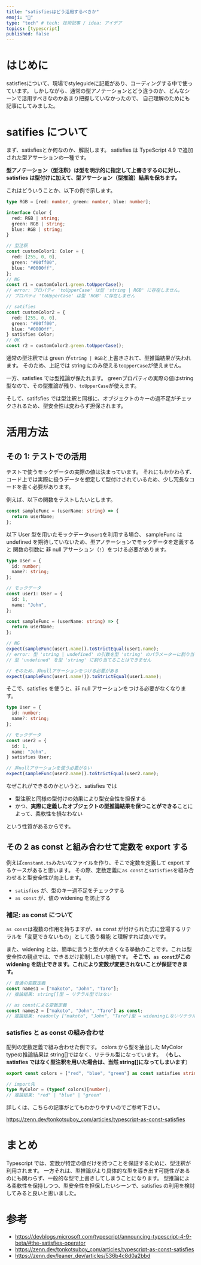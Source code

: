 ```yaml
---
title: "satisfiesはどう活用するべきか"
emoji: "👮"
type: "tech" # tech: 技術記事 / idea: アイデア
topics: [typescript]
published: false
---
```


# はじめに

satisfiesについて、現場でstyleguideに記載があり、コーディングする中で使っています。
しかしながら、通常の型アノテーションとどう違うのか、どんなシーンで活用すべきなのかあまり把握していなかったので、
自己理解のためにも記事にしてみました。

# satifies について

まず、satisfiesとか何なのか、解説します。
satisfies は TypeScript 4.9 で追加された型アサーションの一種です。

**型アノテーション（型注釈）は型を明示的に指定して上書きするのに対し、satisfies は型付けに加えて、型アサーション（型推論）結果を保ちます。**

これはどういうことか、以下の例で示します。

```typescript
type RGB = [red: number, green: number, blue: number];

interface Color {
  red: RGB | string;
  green: RGB | string;
  blue: RGB | string;
}

// 型注釈
const customColor1: Color = {
  red: [255, 0, 0],
  green: "#00ff00",
  blue: "#0000ff",
};
// NG
const r1 = customColor1.green.toUpperCase();
// error: プロパティ 'toUpperCase' は型 'string | RGB' に存在しません。
// プロパティ 'toUpperCase' は型 'RGB' に存在しません

// satifies
const customColor2 = {
  red: [255, 0, 0],
  green: "#00ff00",
  blue: "#0000ff",
} satisfies Color;
// OK
const r2 = customColor2.green.toUpperCase();
```

通常の型注釈では green が`string | RGB`と上書きされて、型推論結果が失われます。
そのため、上記では string にのみ使える`toUpperCase`が使えません。

一方、satisfies では型推論が保たれます。
greenプロパティの実際の値はstring型なので、その型推論が残り、`toUpperCase`が使えます。

そして、satifsfies では型注釈と同様に、オブジェクトのキーの過不足がチェックされるため、型安全性は変わらず担保されます。

# 活用方法

## その 1: テストでの活用

テストで使うモックデータの実際の値は決まっています。
それにもかかわらず、コード上では実際に扱うデータを想定して型付けされているため、少し冗長なコードを書く必要があります。

例えば、以下の関数をテストしたいとします。

```typescript
const sampleFunc = (userName: string) => {
  return userName;
};
```

以下 User 型を用いたモックデータ`user1`を利用する場合、
sampleFunc は undefined を期待していないため、型アノテーションでモックデータを定義すると
関数の引数に 非 null アサーション（`!`）をつける必要があります。

```typescript
type User = {
  id: number;
  name?: string;
};

// モックデータ
const user1: User = {
  id: 1,
  name: "John",
};

const sampleFunc = (userName: string) => {
  return userName;
};

// NG
expect(sampleFunc(user1.name)).toStrictEqual(user1.name);
// error: 型 'string | undefined' の引数を型 'string' のパラメーターに割り当てることはできません。
// 型 'undefined' を型 'string' に割り当てることはできません

// そのため、非nullアサーションをつける必要がある
expect(sampleFunc(user1.name!)).toStrictEqual(user1.name);
```

そこで、satisfies を使うと、非 null アサーションをつける必要がなくなります。

```typescript
type User = {
  id: number;
  name?: string;
};

// モックデータ
const user2 = {
  id: 1,
  name: "John",
} satisfies User;

// 非nullアサーションを使う必要がない
expect(sampleFunc(user2.name)).toStrictEqual(user2.name);
```

なぜこれができるのかというと、satisfies では

- 型注釈と同様の型付けの効果により型安全性を担保する
- かつ、**実際に定義したオブジェクトの型推論結果を保つことができる**ことによって、柔軟性を損なわない

という性質があるからです。

## その 2 as const と組み合わせて定数を export する

例えば`constant.ts`みたいなファイルを作り、そこで定数を定義して export するケースがあると思います。
その際、定数定義に`as const`と`satisfies`を組み合わせると型安全性が向上します。

- `satisfies` が、型のキー過不足をチェックする
- `as const` が、値の widening を防止する

### 補足: as const について

`as const`は複数の作用を持ちますが、as const が付けられた式に登場するリテラルを「変更できないもの」として扱う機能 と理解すれば良いです。

また、widening とは、簡単に言うと型が大きくなる挙動のことです。これは型安全性の観点では、できるだけ抑制したい挙動です。
**そこで、`as const`がこの widening を防止できます。これにより変数が変更されないことが保証できます。**

```typescript
// 普通の変数定義
const names1 = ["makoto", "John", "Taro"];
// 推論結果: string[]型 → リテラル型ではない

// as constによる変数定義
const names2 = ["makoto", "John", "Taro"] as const;
// 推論結果: readonly ["makoto", "John", "Taro"]型 → wideningしないリテラル型になっている
```

### satisfies と as const の組み合わせ

配列の定数定義で組み合わせた例です。
colors から型を抽出した MyColor typeの推論結果は string[]ではなく、リテラル型になっています。
（**もし、satisfies ではなく型注釈を用いた場合は、当然 string[]になってしまいます**）

```typescript
export const colors = ["red", "blue", "green"] as const satisfies string[];

// import先
type MyColor = (typeof colors)[number];
// 推論結果: "red" | "blue" | "green"
```

詳しくは、こちらの記事がとてもわかりやすいのでご参考下さい。

https://zenn.dev/tonkotsuboy_com/articles/typescript-as-const-satisfies

# まとめ

Typescript では、変数が特定の値だけを持つことを保証するために、型注釈が利用されます。
一方それは、型推論がより具体的な型を導き出す可能性があるのにも関わらず、一般的な型で上書きしてしまうことになります。
型推論による柔軟性を保持しつつ、型安全性を担保したいシーンで、satisfies の利用を検討してみると良いと思いました。

# 参考

- https://devblogs.microsoft.com/typescript/announcing-typescript-4-9-beta/#the-satisfies-operator
- https://zenn.dev/tonkotsuboy_com/articles/typescript-as-const-satisfies
- https://zenn.dev/leaner_dev/articles/536b4c8d0a2bbd
